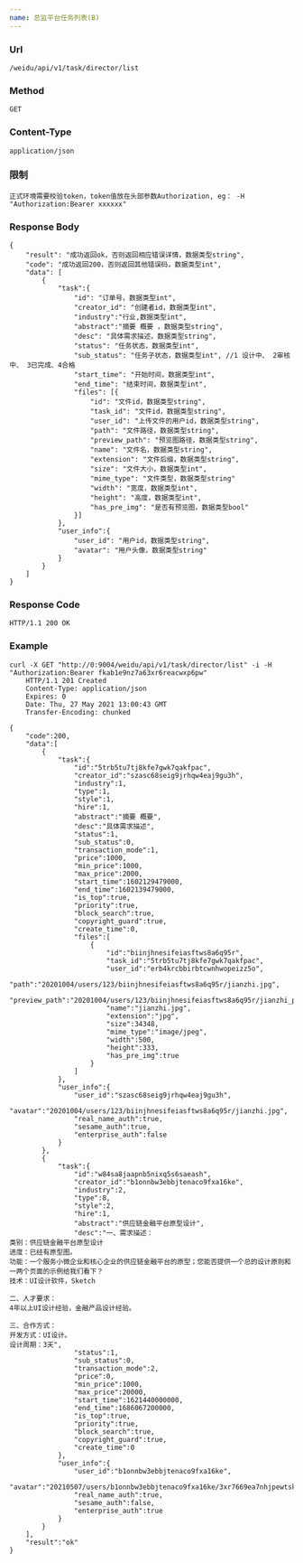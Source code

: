 ```yaml
---
name: 总监平台任务列表(B)
---
```

    
### Url
    /weidu/api/v1/task/director/list
    
### Method
    GET

### Content-Type
    application/json

### 限制
    正式环境需要校验token，token值放在头部参数Authorization, eg： -H "Authorization:Bearer xxxxxx"

### Response Body
    {
        "result": "成功返回ok，否则返回相应错误详情，数据类型string",
        "code": "成功返回200，否则返回其他错误码，数据类型int",
        "data": [
            {
                "task":{
                    "id": "订单号，数据类型int",
                    "creator_id": "创建者id，数据类型int",
                    "industry":"行业,数据类型int",
                    "abstract":"摘要 概要 ，数据类型string",
                    "desc": "具体需求描述，数据类型string",
                    "status": "任务状态，数据类型int",
                    "sub_status": "任务子状态，数据类型int", //1 设计中、 2审核中、 3已完成、4合格
                    "start_time": "开始时间，数据类型int",
                    "end_time": "结束时间，数据类型int",
                    "files": [{
                        "id": "文件id，数据类型string",
                        "task_id": "文件id，数据类型string",
    		            "user_id": "上传文件的用户id，数据类型string",
    		            "path": "文件路径，数据类型string",
                        "preview_path": "预览图路径，数据类型string",
    		            "name": "文件名，数据类型string",
    		            "extension": "文件后缀，数据类型string",
    		            "size": "文件大小，数据类型int",
    		            "mime_type": "文件类型，数据类型string"
                        "width": "宽度，数据类型int",
                        "height": "高度，数据类型int",
                        "has_pre_img": "是否有预览图，数据类型bool"
                    }]
                },
                "user_info":{
                    "user_id": "用户id，数据类型string",
                    "avatar": "用户头像，数据类型string"
                }
            }
        ]
    }

### Response Code
    HTTP/1.1 200 OK

### Example

    curl -X GET "http://0:9004/weidu/api/v1/task/director/list" -i -H "Authorization:Bearer fkab1e9nz7a63xr6reacwxp6pw"
        HTTP/1.1 201 Created
        Content-Type: application/json
        Expires: 0
        Date: Thu, 27 May 2021 13:00:43 GMT
        Transfer-Encoding: chunked

    {
        "code":200,
        "data":[
            {
                "task":{
                    "id":"5trb5tu7tj8kfe7gwk7qakfpac",
                    "creator_id":"szasc68seig9jrhqw4eaj9gu3h",
                    "industry":1,
                    "type":1,
                    "style":1,
                    "hire":1,
                    "abstract":"摘要 概要",
                    "desc":"具体需求描述",
                    "status":1,
                    "sub_status":0,
                    "transaction_mode":1,
                    "price":1000,
                    "min_price":1000,
                    "max_price":2000,
                    "start_time":1602129479000,
                    "end_time":1602139479000,
                    "is_top":true,
                    "priority":true,
                    "block_search":true,
                    "copyright_guard":true,
                    "create_time":0,
                    "files":[
                        {
                            "id":"biinjhnesifeiasftws8a6q95r",
                            "task_id":"5trb5tu7tj8kfe7gwk7qakfpac",
                            "user_id":"erb4krcbbirbtcwnhwopeizz5o",
                            "path":"20201004/users/123/biinjhnesifeiasftws8a6q95r/jianzhi.jpg",
                            "preview_path":"20201004/users/123/biinjhnesifeiasftws8a6q95r/jianzhi_preview.jpg",
                            "name":"jianzhi.jpg",
                            "extension":"jpg",
                            "size":34348,
                            "mime_type":"image/jpeg",
                            "width":500,
                            "height":333,
                            "has_pre_img":true
                        }
                    ]
                },
                "user_info":{
                    "user_id":"szasc68seig9jrhqw4eaj9gu3h",
                    "avatar":"20201004/users/123/biinjhnesifeiasftws8a6q95r/jianzhi.jpg",
                    "real_name_auth":true,
                    "sesame_auth":true,
                    "enterprise_auth":false
                }
            },
            {
                "task":{
                    "id":"w84sa8jaapnb5nixq5s6saeash",
                    "creator_id":"b1onnbw3ebbjtenaco9fxa16ke",
                    "industry":2,
                    "type":8,
                    "style":2,
                    "hire":1,
                    "abstract":"供应链金融平台原型设计",
                    "desc":"一、需求描述：
    类别：供应链金融平台原型设计
    进度：已经有原型图。
    功能：一个服务小微企业和核心企业的供应链金融平台的原型；您能否提供一个总的设计原则和一两个页面的示例给我们看下？
    技术：UI设计软件，Sketch

    二、人才要求：
    4年以上UI设计经验，金融产品设计经验。

    三、合作方式：
    开发方式：UI设计。
    设计周期：3天",
                    "status":1,
                    "sub_status":0,
                    "transaction_mode":2,
                    "price":0,
                    "min_price":1000,
                    "max_price":20000,
                    "start_time":1621440000000,
                    "end_time":1686067200000,
                    "is_top":true,
                    "priority":true,
                    "block_search":true,
                    "copyright_guard":true,
                    "create_time":0
                },
                "user_info":{
                    "user_id":"b1onnbw3ebbjtenaco9fxa16ke",
                    "avatar":"20210507/users/b1onnbw3ebbjtenaco9fxa16ke/3xr7669ea7nhjpewtskhoxz8ja/1.png",
                    "real_name_auth":true,
                    "sesame_auth":false,
                    "enterprise_auth":true
                }
            }
        ],
        "result":"ok"
    }